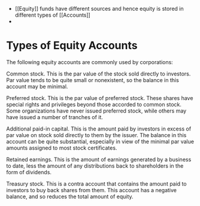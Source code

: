 - [[Equity]] funds have different sources and hence equity is stored in different types of [[Accounts]]
- 
# Types of Equity Accounts
The following equity accounts are commonly used by corporations:

Common stock. This is the par value of the stock sold directly to investors. Par value tends to be quite small or nonexistent, so the balance in this account may be minimal.

Preferred stock. This is the par value of preferred stock. These shares have special rights and privileges beyond those accorded to common stock. Some organizations have never issued preferred stock, while others may have issued a number of tranches of it.

Additional paid-in capital. This is the amount paid by investors in excess of par value on stock sold directly to them by the issuer. The balance in this account can be quite substantial, especially in view of the minimal par value amounts assigned to most stock certificates.

Retained earnings. This is the amount of earnings generated by a business to date, less the amount of any distributions back to shareholders in the form of dividends.

Treasury stock. This is a contra account that contains the amount paid to investors to buy back shares from them. This account has a negative balance, and so reduces the total amount of equity.



